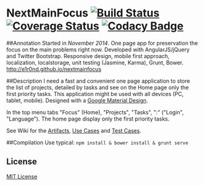 # NextMainFocus [![Build Status](https://travis-ci.org/e1r0nd/NextMainFocus.svg?branch=master)](https://travis-ci.org/e1r0nd/NextMainFocus) [![Coverage Status](https://coveralls.io/repos/github/e1r0nd/NextMainFocus/badge.svg?branch=master)](https://coveralls.io/github/e1r0nd/NextMainFocus?branch=master) [![Codacy Badge](https://api.codacy.com/project/badge/grade/2abbf41e7bc9469bad4d652f8c9b3abe)](https://www.codacy.com/app/e1r0nd-crg/NextMainFocus)

##Annotation
Started in *November 2014*. One page app for preservation the focus on the main problems right now. Developed with AngularJS/jQuery and Twitter Bootstrap. Responsive design, mobile first approach, localization, localstorage, unit testing (Jasmine, Karma), Grunt, Bower. http://e1r0nd.github.io/nextmainfocus

##Description
I need a fast and convenient one page application to store the list of projects, detailed by tasks and see on the Home page only the first priority tasks. This application might be used with all devices (PC, tablet, mobile). Designed with a [Google Material Design](http://www.google.com/design/spec/material-design/introduction.html).

In the top menu tabs "Focus" (Home), "Projects", "Tasks", ":" ("Login", "Language"). The home page display only the first priority tasks.

See Wiki for the [Artifacts](https://github.com/e1r0nd/NextMainFocus/wiki/1-Artifacts), [Use Cases](https://github.com/e1r0nd/NextMainFocus/wiki/2-Use-Cases) and [Test Cases](https://github.com/e1r0nd/NextMainFocus/wiki/3-Test-Cases).

##Compilation
Use typical: `npm install & bower install & grunt serve`

## License
[MIT License](LICENSE.md)
